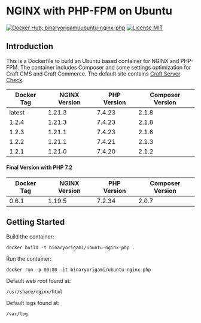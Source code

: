 # NGINX with PHP-FPM on Ubuntu

[![Docker Hub; binaryorigami/ubuntu-nginx-php](https://img.shields.io/badge/docker%20hub-binaryorigami%2Fubuntu--nginx--php-blue.svg?&logo=docker&style=for-the-badge)](https://hub.docker.com/r/binaryorigami/ubuntu-nginx-php) [![License MIT](https://img.shields.io/badge/license-MIT-blue.svg?&style=for-the-badge)](https://github.com/jdsdev/ubuntu-nginx-php/blob/master/LICENSE.md)

## Introduction

This is a Dockerfile to build an Ubuntu based container for NGINX and PHP-FPM. The container includes Composer and some settings optimization for Craft CMS and Craft Commerce. The default site contains [Craft Server Check](https://github.com/craftcms/server-check).

| Docker Tag | NGINX Version | PHP Version | Composer Version |
|------------|---------------|-------------|------------------|
| latest     | 1.21.3        | 7.4.23      | 2.1.8            |
| 1.2.4      | 1.21.3        | 7.4.23      | 2.1.8            |
| 1.2.3      | 1.21.1        | 7.4.23      | 2.1.6            |
| 1.2.2      | 1.21.1        | 7.4.21      | 2.1.3            |
| 1.2.1      | 1.21.0        | 7.4.20      | 2.1.2            |

#### Final Version with PHP 7.2

| Docker Tag | NGINX Version | PHP Version | Composer Version |
|------------|---------------|-------------|------------------|
| 0.6.1      | 1.19.5        | 7.2.34      | 2.0.7            |

## Getting Started

Build the container:

```
docker build -t binaryorigami/ubuntu-nginx-php .
```

Run the container:

```
docker run -p 80:80 -it binaryorigami/ubuntu-nginx-php
```

Default web root found at:

```
/usr/share/nginx/html
```

Default logs found at:

```
/var/log
```
